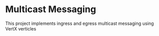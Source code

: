 # Multicast Messaging
This project implements ingress and egress multicast messaging using VertX verticles